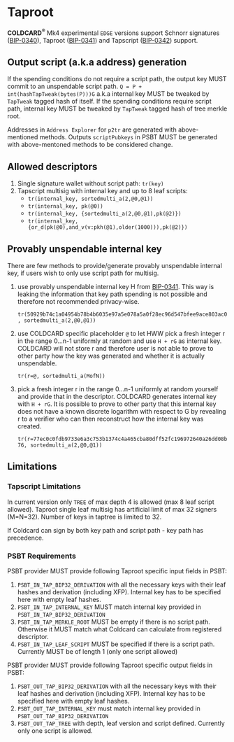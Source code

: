 # Taproot

**COLDCARD<sup>&reg;</sup>** Mk4 experimental `EDGE` versions
support Schnorr signatures ([BIP-0340](https://github.com/bitcoin/bips/blob/master/bip-0340.mediawiki)), 
Taproot ([BIP-0341](https://github.com/bitcoin/bips/blob/master/bip-0341.mediawiki)) 
and Tapscript ([BIP-0342](https://github.com/bitcoin/bips/blob/master/bip-0342.mediawiki)) support.

## Output script (a.k.a address) generation

If the spending conditions do not require a script path, the output key MUST commit to an unspendable script path. 
`Q = P + int(hashTapTweak(bytes(P)))G` a.k.a internal key MUST be tweaked by `TapTweak` tagged hash of itself. If 
the spending conditions require script path, internal key MUST be tweaked by `TapTweak` tagged hash of tree merkle root.

Addresses in `Address Explorer` for `p2tr` are generated with above-mentioned methods. Outputs `scriptPubkeys` in PSBT
MUST be generated with above-mentoned methods to be considered change.

## Allowed descriptors

1. Single signature wallet without script path: `tr(key)`
2. Tapscript multisig with internal key and up to 8 leaf scripts:
    * `tr(internal_key, sortedmulti_a(2,@0,@1))`
    * `tr(internal_key, pk(@0))`
    * `tr(internal_key, {sortedmulti_a(2,@0,@1),pk(@2)})`
    * `tr(internal_key, {or_d(pk(@0),and_v(v:pkh(@1),older(1000))),pk(@2)})`

## Provably unspendable internal key

There are few methods to provide/generate provably unspendable internal key, if users wish to only use script path
for multisig.

1. use provably unspendable internal key H from [BIP-0341](https://github.com/bitcoin/bips/blob/master/bip-0341.mediawiki#constructing-and-spending-taproot-outputs). This way is leaking the information that key path spending is not possible and therefore not recommended privacy-wise.
    
    `tr(50929b74c1a04954b78b4b6035e97a5e078a5a0f28ec96d547bfee9ace803ac0, sortedmulti_a(2,@0,@1))`

2. use COLDCARD specific placeholder `@` to let HWW pick a fresh integer r in the range 0...n-1 uniformly at random and use `H + rG` as internal key. COLDCARD will not store r and therefore user is not able to prove to other party how the key was generated and whether it is actually unspendable.
    
    `tr(r=@, sortedmulti_a(MofN))`

3. pick a fresh integer r in the range 0...n-1 uniformly at random yourself and provide that in the descriptor. COLDCARD generates internal key with `H + rG`. It is possible to prove to other party that this internal key does not have a known discrete logarithm with respect to G by revealing r to a verifier who can then reconstruct how the internal key was created.
    
    `tr(r=77ec0c0fdb9733e6a3c753b1374c4a465cba80dff52fc196972640a26dd08b76, sortedmulti_a(2,@0,@1))`


## Limitations

### Tapscript Limitations

In current version only `TREE` of max depth 4 is allowed (max 8 leaf script allowed).
Taproot single leaf multisig has artificial limit of max 32 signers (M=N=32).
Number of keys in taptree is limited to 32.

If Coldcard can sign by both key path and script path - key path has precedence.

### PSBT Requirements

PSBT provider MUST provide following Taproot specific input fields in PSBT:
1. `PSBT_IN_TAP_BIP32_DERIVATION` with all the necessary keys with their leaf hashes and derivation (including XFP). Internal key has to be specified here with empty leaf hashes.
2. `PSBT_IN_TAP_INTERNAL_KEY` MUST match internal key provided in `PSBT_IN_TAP_BIP32_DERIVATION`
3. `PSBT_IN_TAP_MERKLE_ROOT` MUST be empty if there is no script path. Otherwise it MUST match what Coldcard can calculate from registered descriptor.
4. `PSBT_IN_TAP_LEAF_SCRIPT` MUST be specified if there is a script path. Currently MUST be of length 1 (only one script allowed)

PSBT provider MUST provide following Taproot specific output fields in PSBT:
1. `PSBT_OUT_TAP_BIP32_DERIVATION` with all the necessary keys with their leaf hashes and derivation (including XFP). Internal key has to be specified here with empty leaf hashes.
2. `PSBT_OUT_TAP_INTERNAL_KEY` must match internal key provided in `PSBT_OUT_TAP_BIP32_DERIVATION`
3. `PSBT_OUT_TAP_TREE` with depth, leaf version and script defined. Currently only one script is allowed.

